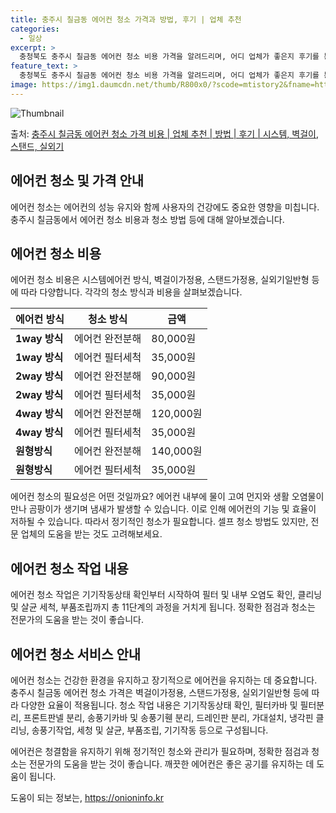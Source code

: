 ```yaml
---
title: 충주시 칠금동 에어컨 청소 가격과 방법, 후기 | 업체 추천
categories:
  - 일상
excerpt: >
  충청북도 충주시 칠금동 에어컨 청소 비용 가격을 알려드리며, 어디 업체가 좋은지 후기를 통해 알아보겠습니다. 현재 글에서는 시스템, 벽걸이, 스탠드, 실외기 각각에 대해 청소 비용이 나와 있으니 참고하시면 되겠습니다. 에어컨 분해 청소 방법 보기 👈 클릭셀프 에어컨 청소 방법 보기👈 클릭충주시 칠금동 에어컨 청소 비용시스템에어컨 방식클리닝방식금액1way 방식에어컨 완전분해80,000원1way 방식에어컨 필터세척35,000원2way 방식에어컨 완전분해90,000원2way 방식에어컨 필터세척35,000원4way 방식에어컨 완전분해120,000원4way 방식에어컨 필터세척35,000원원형방식에어컨 완전분해140,000원원형방식에어컨 필터세척35,000원에어컨 청소 견적 샘플 보기 👈 클릭에어컨 냄새의 원인에어..
feature_text: >
  충청북도 충주시 칠금동 에어컨 청소 비용 가격을 알려드리며, 어디 업체가 좋은지 후기를 통해 알아보겠습니다. 현재 글에서는 시스템, 벽걸이, 스탠드, 실외기 각각에 대해 청소 비용이 나와 있으니 참고하시면 되겠습니다. 에어컨 분해 청소 방법 보기 👈 클릭셀프 에어컨 청소 방법 보기👈 클릭충주시 칠금동 에어컨 청소 비용시스템에어컨 방식클리닝방식금액1way 방식에어컨 완전분해80,000원1way 방식에어컨 필터세척35,000원2way 방식에어컨 완전분해90,000원2way 방식에어컨 필터세척35,000원4way 방식에어컨 완전분해120,000원4way 방식에어컨 필터세척35,000원원형방식에어컨 완전분해140,000원원형방식에어컨 필터세척35,000원에어컨 청소 견적 샘플 보기 👈 클릭에어컨 냄새의 원인에어..
image: https://img1.daumcdn.net/thumb/R800x0/?scode=mtistory2&fname=https%3A%2F%2Fblog.kakaocdn.net%2Fdn%2FbA2brL%2FbtsHAMSIxjy%2FFqkwR5UEs4ORg7JYKZpdVk%2Fimg.webp
---
```


![Thumbnail](https://img1.daumcdn.net/thumb/R800x0/?scode=mtistory2&fname=https%3A%2F%2Fblog.kakaocdn.net%2Fdn%2FbA2brL%2FbtsHAMSIxjy%2FFqkwR5UEs4ORg7JYKZpdVk%2Fimg.webp)

<p>출처: <a href="https://onioninfo.kr/entry/%EC%B6%A9%EC%A3%BC%EC%8B%9C-%EC%B9%A0%EA%B8%88%EB%8F%99-%EC%97%90%EC%96%B4%EC%BB%A8-%EC%B2%AD%EC%86%8C-%EA%B0%80%EA%B2%A9-%EB%B9%84%EC%9A%A9-%EC%97%85%EC%B2%B4-%EC%B6%94%EC%B2%9C-%EB%B0%A9%EB%B2%95-%ED%9B%84%EA%B8%B0-%EC%8B%9C%EC%8A%A4%ED%85%9C-%EB%B2%BD%EA%B1%B8%EC%9D%B4-%EC%8A%A4%ED%83%A0%EB%93%9C-%EC%8B%A4%EC%99%B8%EA%B8%B0" rel="dofollow">충주시 칠금동 에어컨 청소 가격 비용 | 업체 추천 | 방법 | 후기 | 시스템, 벽걸이, 스탠드, 실외기</a> </p>

## 에어컨 청소 및 가격 안내

에어컨 청소는 에어컨의 성능 유지와 함께 사용자의 건강에도 중요한 영향을 미칩니다. 충주시 칠금동에서 에어컨 청소 비용과 청소 방법 등에
대해 알아보겠습니다.

## 에어컨 청소 비용

에어컨 청소 비용은 시스템에어컨 방식, 벽걸이가정용, 스탠드가정용, 실외기일반형 등에 따라 다양합니다. 각각의 청소 방식과 비용을
살펴보겠습니다.

**에어컨 방식** | **청소 방식** | **금액**  
---|---|---  
**1way 방식** | 에어컨 완전분해 | 80,000원  
**1way 방식** | 에어컨 필터세척 | 35,000원  
**2way 방식** | 에어컨 완전분해 | 90,000원  
**2way 방식** | 에어컨 필터세척 | 35,000원  
**4way 방식** | 에어컨 완전분해 | 120,000원  
**4way 방식** | 에어컨 필터세척 | 35,000원  
**원형방식** | 에어컨 완전분해 | 140,000원  
**원형방식** | 에어컨 필터세척 | 35,000원  
  
에어컨 청소의 필요성은 어떤 것일까요? 에어컨 내부에 물이 고여 먼지와 생활 오염물이 만나 곰팡이가 생기며 냄새가 발생할 수 있습니다. 이로
인해 에어컨의 기능 및 효율이 저하될 수 있습니다. 따라서 정기적인 청소가 필요합니다. 셀프 청소 방법도 있지만, 전문 업체의 도움을 받는
것도 고려해보세요.

## 에어컨 청소 작업 내용

에어컨 청소 작업은 기기작동상태 확인부터 시작하여 필터 및 내부 오염도 확인, 클리닝 및 살균 세척, 부품조립까지 총 11단계의 과정을
거치게 됩니다. 정확한 점검과 청소는 전문가의 도움을 받는 것이 좋습니다.

## 에어컨 청소 서비스 안내

에어컨 청소는 건강한 환경을 유지하고 장기적으로 에어컨을 유지하는 데 중요합니다. 충주시 칠금동 에어컨 청소 가격은 벽걸이가정용,
스탠드가정용, 실외기일반형 등에 따라 다양한 요율이 적용됩니다. 청소 작업 내용은 기기작동상태 확인, 필터카바 및 필터분리, 프론트판넬
분리, 송풍기카바 및 송풍기휀 분리, 드레인판 분리, 가대설치, 냉각핀 클리닝, 송풍기작업, 세청 및 살균, 부품조립, 기기작동 등으로
구성됩니다.

에어컨은 청결함을 유지하기 위해 정기적인 청소와 관리가 필요하며, 정확한 점검과 청소는 전문가의 도움을 받는 것이 좋습니다. 깨끗한 에어컨은
좋은 공기를 유지하는 데 도움이 됩니다.





 

도움이 되는 정보는, <a href="https://onioninfo.kr" rel="dofollow">https://onioninfo.kr</a>


